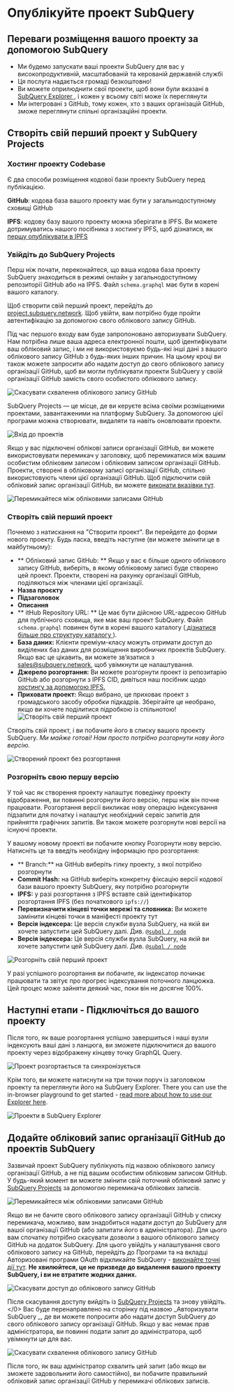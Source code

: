 # Опублікуйте проект SubQuery

## Переваги розміщення вашого проекту за допомогою SubQuery

- Ми будемо запускати ваші проекти SubQuery для вас у високопродуктивній, масштабованій та керованій державній службі
- Ця послуга надається громаді безкоштовно!
- Ви можете оприлюднити свої проекти, щоб вони були вказані в [ SubQuery Explorer ](https://explorer.subquery.network), і кожен у всьому світі може їх переглянути
- Ми інтегровані з GitHub, тому кожен, хто з ваших організацій GitHub, зможе переглянути спільні організаційні проекти.

## Створіть свій перший проект у SubQuery Projects

### Хостинг проекту Codebase

Є два способи розміщення кодової бази проекту SubQuery перед публікацією.

**GitHub**: кодова база вашого проекту має бути у загальнодоступному сховищі GitHub

**IPFS**: кодову базу вашого проекту можна зберігати в IPFS. Ви можете дотримуватись нашого посібника з хостингу IPFS, щоб дізнатися, як [першу опублікувати в IPFS](ipfs.md)

### Увійдіть до SubQuery Projects

Перш ніж почати, переконайтеся, що ваша кодова база проекту SubQuery знаходиться в режимі онлайн у загальнодоступному репозиторії GitHub або на IPFS. Файл `schema.graphql` має бути в корені вашого каталогу.

Щоб створити свій перший проект, перейдіть до [project.subquery.network](https://project.subquery.network). Щоб увійти, вам потрібно буде пройти автентифікацію за допомогою свого облікового запису GitHub.

Під час першого входу вам буде запропоновано авторизувати SubQuery. Нам потрібна лише ваша адреса електронної пошти, щоб ідентифікувати ваш обліковий запис, і ми не використовуємо будь-які інші дані з вашого облікового запису GitHub з будь-яких інших причин. На цьому кроці ви також можете запросити або надати доступ до свого облікового запису організації GitHub, щоб ви могли публікувати проекти SubQuery у своїй організації GitHub замість свого особистого облікового запису.

![Скасувати схвалення облікового запису GitHub](/assets/img/project_auth_request.png)

SubQuery Projects — це місце, де ви керуєте всіма своїми розміщеними проектами, завантаженими на платформу SubQuery. За допомогою цієї програми можна створювати, видаляти та навіть оновлювати проекти.

![Вхід до проектів](/assets/img/projects-dashboard.png)

Якщо у вас підключені облікові записи організації GitHub, ви можете використовувати перемикач у заголовку, щоб перемикатися між вашим особистим обліковим записом і обліковим записом організації GitHub. Проекти, створені в обліковому записі організації GitHub, спільно використовують члени цієї організації GitHub. Щоб підключити свій обліковий запис організації GitHub, ви можете [виконати вказівки тут](#add-github-organization-account-to-subquery-projects).

![Перемикайтеся між обліковими записами GitHub](/assets/img/projects-account-switcher.png)

### Створіть свій перший проект

Почнемо з натискання на "Створити проект". Ви перейдете до форми нового проекту. Будь ласка, введіть наступне (ви можете змінити це в майбутньому):

- ** Обліковий запис GitHub: ** Якщо у вас є більше одного облікового запису GitHub, виберіть, в якому обліковому записі буде створено цей проект. Проекти, створені на рахунку організації GitHub, поділяються між членами цієї організації.
- **Назва проєкту**
- **Підзаголовок**
- **Описання**
- ** itHub Repository URL: ** Це має бути дійсною URL-адресою GitHub для публічного сховища, яке має ваш проект SubQuery. Файл ` schema.graphql ` повинен бути в корені вашого каталогу ([ дізнатися більше про структуру каталогу ](../create/introduction.md#directory-structure)).
- **База даних:** Клієнти преміум-класу можуть отримати доступ до виділених баз даних для розміщення виробничих проектів SubQuery. Якщо вас це цікавить, ви можете зв’язатися з [sales@subquery.network](mailto:sales@subquery.network), щоб увімкнути це налаштування.
- **Джерело розгортання:** Ви можете розгорнути проект із репозитарію GitHub або розгорнути з IPFS CID, дивіться наш посібник щодо [хостингу за допомогою IPFS.](ipfs.md)
- **Приховати проект:** Якщо вибрано, це приховає проект з громадського засобу обробки підкадрів. Зберігайте це необрано, якщо ви хочете поділитися підробкою із спільнотою! ![Створіть свій перший проект](/assets/img/projects-create.png)

Створіть свій проект, і ви побачите його в списку вашого проекту SubQuery. _Ми майже готові! Нам просто потрібно розгорнути нову його версію._

![Створений проект без розгортання](/assets/img/projects-no-deployment.png)

### Розгорніть свою першу версію

У той час як створення проекту налаштує поведінку проекту відображення, ви повинні розгорнути його версію, перш ніж він почне працювати. Розгортання версії викликає нову операцію індексування підзапити для початку і налаштує необхідний сервіс запитів для прийняття графічних запитів. Ви також можете розгорнути нові версії на існуючі проекти.

У вашому новому проекті ви побачите кнопку Розгорнути нову версію. Натисніть це та введіть необхідну інформацію про розгортання:

- ** Branch:** на GitHub виберіть гілку проекту, з якої потрібно розгорнути
- **Commit Hash:** на GitHub виберіть конкретну фіксацію версії кодової бази вашого проекту SubQuery, яку потрібно розгорнути
- **IPFS:** у разі розгортання з IPFS вставте свій ідентифікатор розгортання IPFS (без початкового `ipfs://`)
- **Перевизначити кінцеві точки мережі та словника:** Ви можете замінити кінцеві точки в маніфесті проекту тут
- **Версія індексера:** Це версія служби вузла SubQuery, на якій ви хочете запустити цей SubQuery далі. Див. [` @subql / node `](https://www.npmjs.com/package/@subql/node)
- **Версія індексера:** Це версія служби вузла SubQuery, на якій ви хочете запустити цей SubQuery далі. Див. [` @subql / node `](https://www.npmjs.com/package/@subql/query)

![Розгорніть свій перший проект](https://static.subquery.network/media/projects/projects-first-deployment.png)

У разі успішного розгортання ви побачите, як індексатор починає працювати та звітує про прогрес індексування поточного ланцюжка. Цей процес може зайняти деякий час, поки він не досягне 100%.

## Наступні етапи - Підключіться до вашого проекту

Після того, як ваше розгортання успішно завершиться і наші вузли індексують ваші дані з ланцюга, ви зможете підключитися до вашого проекту через відображену кінцеву точку GraphQL Query.

![Проект розгортається та синхронізується](/assets/img/projects-deploy-sync.png)

Крім того, ви можете натиснути на три точки поруч із заголовком проекту та переглянути його на SubQuery Explorer. There you can use the in-browser playground to get started - [read more about how to use our Explorer here](../run_publish/query.md).

![Проекти в SubQuery Explorer](/assets/img/projects-explorer.png)

## Додайте обліковий запис організації GitHub до проектів SubQuery

Зазвичай проект SubQuery публікують під назвою облікового запису організації GitHub, а не під вашим особистим обліковим записом GitHub. У будь-який момент ви можете змінити свій поточний обліковий запис у [SubQuery Projects](https://project.subquery.network) за допомогою перемикача облікових записів.

![Перемикайтеся між обліковими записами GitHub](/assets/img/projects-account-switcher.png)

Якщо ви не бачите свого облікового запису організації GitHub у списку перемикача, можливо, вам знадобиться надати доступ до SubQuery для вашої організації GitHub (або запитати його в адміністратора). Для цього вам спочатку потрібно скасувати дозволи з вашого облікового запису GitHub на додаток SubQuery. Для цього увійдіть у налаштування свого облікового запису на GitHub, перейдіть до Програми та на вкладці Авторизовані програми OAuth відкликайте SubQuery - [виконайте точні дії тут](https://docs.github.com/en/github/authenticating-to-github/keeping-your-account-and-data-secure/reviewing-your-authorized-applications-oauth). **Не хвилюйтеся, це не призведе до видалення вашого проекту SubQuery, і ви не втратите жодних даних.**

![Скасувати доступ до облікового запису GitHub](/assets/img/project_auth_revoke.png)

Після скасування доступу вийдіть із [SubQuery Projects](https://project.subquery.network) та знову увійдіть.</0> Вас буде перенаправлено на сторінку під назвою _Авторизувати SubQuery _, де ви можете попросити або надати доступ SubQuery до свого облікового запису організації GitHub. Якщо у вас немає прав адміністратора, ви повинні подати запит до адміністратора, щоб увімкнути це для вас.

![Скасувати схвалення облікового запису GitHub](/assets/img/project_auth_request.png)

Після того, як ваш адміністратор схвалить цей запит (або якщо ви зможете задовольнити його самостійно), ви побачите правильний обліковий запис організації GitHub у перемикачі облікових записів.
